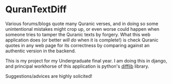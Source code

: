 # QuranTextDiff

Various forums/blogs quote many Quranic verses, and in doing so some unintentional mistakes might crop up, or even worse
could happen when someone tries to tamper the Quranic texts by forgery. What this web application does (or better *will
do* when it is complete!) is check Quranic quotes in any web page for its correctness by comparing against an authentic
version in the backend.

This is my project for my Undergraduate final year. I am doing this in django, and principal workhorse of this application
is python's [difflib](http://docs.python.org/3.5/library/difflib.html#module-difflib) library.

Suggestions/advices are highly solicited!
